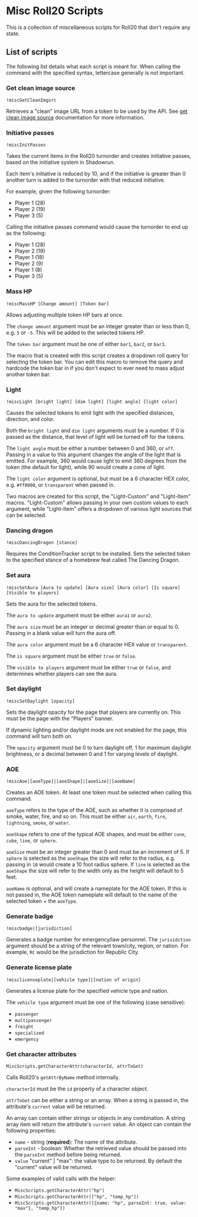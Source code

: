 # Misc Roll20 Scripts

This is a collection of miscellaneous scripts for Roll20 that don't require any state.

## List of scripts

The following list details what each script is meant for. When calling the command with the specified syntax, lettercase generally is not important.

### Get clean image source

`!miscGetCleanImgsrc`

Retrieves a "clean" image URL from a token to be used by the API. See [get clean image source](https://wiki.roll20.net/API:Cookbook#getCleanImgsrc) documentation for more information.

### Initiative passes

`!miscInitPasses`

Takes the current items in the Roll20 turnorder and creates initiative passes, based on the initiative system in Shadowrun.

Each item's initiative is reduced by 10, and if the initiative is greater than 0 another turn is added to the turnorder with that reduced initiative.

For example, given the following turnorder:

- Player 1 (28)
- Player 2 (19)
- Player 3 (5)

Calling the initiative passes command would cause the turnorder to end up as the following:

- Player 1 (28)
- Player 2 (19)
- Player 1 (18)
- Player 2 (9)
- Player 1 (8)
- Player 3 (5)

### Mass HP

`!miscMassHP [Change amount] [Token bar]`

Allows adjusting multiple token HP bars at once.

The `change amount` argument must be an integer greater than or less than 0, e.g. `5` or `-5`. This will be added to the selected tokens HP.

The `token bar` argument must be one of either `bar1`, `bar2`, or `bar3`.

The macro that is created with this script creates a dropdown roll query for selecting the token bar. You can edit this macro to remove the query and hardcode the token bar in if you don't expect to ever need to mass adjust another token bar.

### Light

`!miscLight [bright light] [dim light] [light angle] [light color]`

Causes the selected tokens to emit light with the specified distances, direction, and color.

Both the `bright light` and `dim light` arguments must be a number. If 0 is passed as the distance, that level of light will be turned off for the tokens.

The `light angle` must be either a number between 0 and 360, or `off`. Passing in a value to this argument changes the angle of the light that is emitted. For example, 360 would cause light to emit 360 degrees from the token (the default for light), while 90 would create a cone of light.

The `light color` argument is optional, but must be a 6 character HEX color, e.g. `#ff0000`, or `transparent` when passed in.

Two macros are created for this script, the "Light-Custom" and "Light-Item" macros. "Light-Custom" allows passing in your own custom values to each argument, while "Light-Item" offers a dropdown of various light sources that can be selected.

### Dancing dragon

`!miscDancingDragon [stance]`

Requires the ConditionTracker script to be installed. Sets the selected token to the specified stance of a homebrew feat called The Dancing Dragon.

### Set aura

`!miscSetAura [Aura to update] [Aura size] [Aura color] [Is square] [Visible to players]`

Sets the aura for the selected tokens.

The `aura to update` argument must be either `aura1` or `aura2`.

The `aura size` must be an integer or decimal greater than or equal to 0. Passing in a blank value will turn the aura off.

The `aura color` argument must be a 6 character HEX value or `transparent`.

The `is square` argument must be either `true` or `false`.

The `visible to players` argument must be either `true` or `false`, and determines whether players can see the aura.

### Set daylight

`!miscSetDaylight [opacity]`

Sets the daylight opacity for the page that players are currently on. This must be the page with the "Players" banner.

If dynamic lighting and/or daylight mode are not enabled for the page, this command will turn both on.

The `opacity` argument must be 0 to turn daylight off, 1 for maximum daylight brightness, or a decimal between 0 and 1 for varying levels of daylight.

### AOE

`!miscAoe|[aoeType]|[aoeShape]|[aoeSize]|[aoeName]`

Creates an AOE token. At least one token must be selected when calling this command.

`aoeType` refers to the type of the AOE, such as whether it is comprised of smoke, water, fire, and so on. This must be either `air`, `earth`, `fire`, `lightning`, `smoke`, or `water`.

`aoeShape` refers to one of the typical AOE shapes, and must be either `cone`, `cube`, `line`, or `sphere`.

`aoeSize` must be an integer greater than 0 and must be an increment of 5. If `sphere` is selected as the `aoeShape` the size will refer to the radius, e.g. passing in `10` would create a 10 foot radius sphere. If `line` is selected as the `aoeShape` the size will refer to the width only as the height will default to 5 feet.

`aoeName` is optional, and will create a nameplate for the AOE token. If this is not passed in, the AOE token nameplate will default to the name of the selected token + the `aoeType`.

### Generate badge

`!miscbadge|[jurisdiction]`

Generates a badge number for emergency/law personnel. The `jurisidction` argument should be a string of the relevant town/city, region, or nation. For example, `RC` would be the jurisdiction for Republic City.

### Generate license plate

`!misclicenseplate|[vehicle type]|[nation of origin]`

Generates a license plate for the specified vehicle type and nation.

The `vehicle type` argument must be one of the following (case sensitive):

- `passenger`
- `multipassenger`
- `freight`
- `specialized`
- `emergency`

### Get character attributes

`MiscScripts.getCharacterAttr(characterId, attrToGet)`

Calls Roll20's `getAttrByName` method internally.

`characterId` must be the `id` property of a character object.

`attrToGet` can be either a string or an array. When a string is passed in, the attribute's `current` value will be returned.

An array can contain either strings or objects in any combination. A string array item will return the attribute's `current` value. An object can contain the following properties:

- `name` - string (**required**): The name of the attribute.
- `parseInt` - boolean: Whether the retrieved value should be passed into the `parseInt` method before being returned.
- `value` "current" | "max": the value type to be returned. By default the "current" value will be returned.

Some examples of valid calls with the helper:

- `MiscScripts.getCharacterAttr("hp")`
- `MiscScripts.getCharacterAttr(["hp", "temp_hp"])`
- `MiscScripts.getCharacterAttr([{name: "hp", parseInt: true, value: "max"}, "temp_hp"])`
